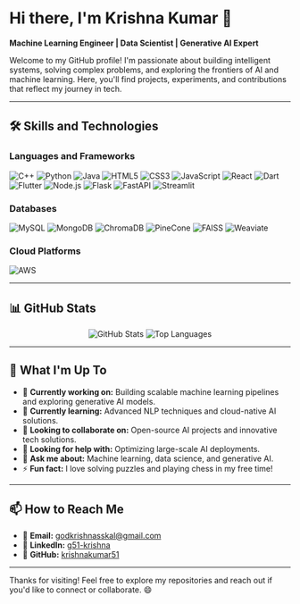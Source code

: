 # Hi there, I'm Krishna Kumar 👋

**Machine Learning Engineer | Data Scientist | Generative AI Expert**

Welcome to my GitHub profile! I'm passionate about building intelligent systems, solving complex problems, and exploring the frontiers of AI and machine learning. Here, you'll find projects, experiments, and contributions that reflect my journey in tech.

---

## 🛠️ **Skills and Technologies**

### **Languages and Frameworks**
<div align="left">
  <img src="https://img.icons8.com/color/48/000000/c-plus-plus-logo.png" alt="C++" title="C++" />
  <img src="https://img.icons8.com/color/48/000000/python.png" alt="Python" title="Python" />
  <img src="https://img.icons8.com/color/48/000000/java-coffee-cup-logo.png" alt="Java" title="Java" />
  <img src="https://img.icons8.com/color/48/000000/html-5.png" alt="HTML5" title="HTML5" />
  <img src="https://img.icons8.com/color/48/000000/css3.png" alt="CSS3" title="CSS3" />
  <img src="https://img.icons8.com/color/48/000000/javascript.png" alt="JavaScript" title="JavaScript" />
  <img src="https://img.icons8.com/color/48/000000/react-native.png" alt="React" title="React" />
  <img src="https://img.icons8.com/color/48/000000/dart.png" alt="Dart" title="Dart" />
  <img src="https://img.icons8.com/color/48/000000/flutter.png" alt="Flutter" title="Flutter" />
  <img src="https://img.icons8.com/color/48/000000/nodejs.png" alt="Node.js" title="Node.js" />
  <img src="https://img.icons8.com/ios-filled/50/000000/flask.png" alt="Flask" title="Flask" />
  <img src="https://img.icons8.com/color/48/000000/fastapi.png" alt="FastAPI" title="FastAPI" />
  <img src="https://img.icons8.com/color/48/000000/streamlit.png" alt="Streamlit" title="Streamlit" />
</div>

### **Databases**
<div align="left">
  <img src="https://img.icons8.com/color/48/000000/mysql-logo.png" alt="MySQL" title="MySQL" />
  <img src="https://img.icons8.com/color/48/000000/mongodb.png" alt="MongoDB" title="MongoDB" />
  <img src="https://img.icons8.com/color/48/000000/google-chrome.png" alt="ChromaDB" title="ChromaDB" />
  <img src="https://img.icons8.com/color/48/000000/pine-tree.png" alt="PineCone" title="PineCone" />
  <img src="https://img.icons8.com/color/48/000000/facebook.png" alt="FAISS" title="FAISS" />
  <img src="https://img.icons8.com/color/48/000000/weaviate.png" alt="Weaviate" title="Weaviate" />
</div>

### **Cloud Platforms**
<div align="left">
  <img src="https://img.icons8.com/color/48/000000/amazon-web-services.png" alt="AWS" title="AWS" />
</div>

---

## 📊 **GitHub Stats**

<div align="center">
  <img src="https://github-readme-stats.vercel.app/api?username=krishnakumar51&show_icons=true&theme=radical&hide=prs,issues,contribs" alt="GitHub Stats" />
  <img src="https://github-readme-stats.vercel.app/api/top-langs/?username=krishnakumar51&layout=compact&theme=radical" alt="Top Languages" />
</div>

---

## 🌱 **What I'm Up To**
- 🔭 **Currently working on:** Building scalable machine learning pipelines and exploring generative AI models.
- 🌱 **Currently learning:** Advanced NLP techniques and cloud-native AI solutions.
- 👯 **Looking to collaborate on:** Open-source AI projects and innovative tech solutions.
- 🤔 **Looking for help with:** Optimizing large-scale AI deployments.
- 💬 **Ask me about:** Machine learning, data science, and generative AI.
- ⚡ **Fun fact:** I love solving puzzles and playing chess in my free time!

---

## 📫 **How to Reach Me**
- 📧 **Email:** [godkrishnasskal@gmail.com](mailto:godkrishnasskal@gmail.com)
- 💼 **LinkedIn:** [g51-krishna](https://www.linkedin.com/in/g51-krishna)
- 🐙 **GitHub:** [krishnakumar51](https://github.com/krishnakumar51)

---

Thanks for visiting! Feel free to explore my repositories and reach out if you'd like to connect or collaborate. 😄
